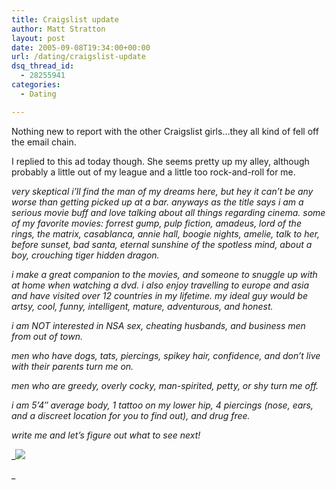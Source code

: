 ```yaml
---
title: Craigslist update
author: Matt Stratton
layout: post
date: 2005-09-08T19:34:00+00:00
url: /dating/craigslist-update
dsq_thread_id:
  - 28255941
categories:
  - Dating

---
```

Nothing new to report with the other Craigslist girls&#8230;they all kind of fell off the email chain.

I replied to this ad today though. She seems pretty up my alley, although probably a little out of my league and a little too rock-and-roll for me.

_very skeptical i&#8217;ll find the man of my dreams here, but hey it can&#8217;t be any worse than getting picked up at a bar. anyways as the title says i am a serious movie buff and love talking about all things regarding cinema. some of my favorite movies: forrest gump, pulp fiction, amadeus, lord of the rings, the matrix, casablanca, annie hall, boogie nights, amelie, talk to her, before sunset, bad santa, eternal sunshine of the spotless mind, about a boy, crouching tiger hidden dragon._ 

_i make a great companion to the movies, and someone to snuggle up with at home when watching a dvd. i also enjoy travelling to europe and asia and have visited over 12 countries in my lifetime. my ideal guy would be artsy, cool, funny, intelligent, mature, adventurous, and honest._ 

 _i am NOT interested in NSA sex, cheating husbands, and business men from out of town._ 

 _men who have dogs, tats, piercings, spikey hair, confidence, and don&#8217;t live with their parents turn me on._ 

 _men who are greedy, overly cocky, man-spirited, petty, or shy turn me off._ 

 _i am 5&#8217;4&#8243; average body, 1 tattoo on my lower hip, 4 piercings (nose, ears, and a discreet location for you to find out), and drug free._ 

 _write me and let&#8217;s figure out what to see next!_

_![][1]
  
_

 [1]: https://static.flickr.com/28/41570110_d273f29796_o.jpg